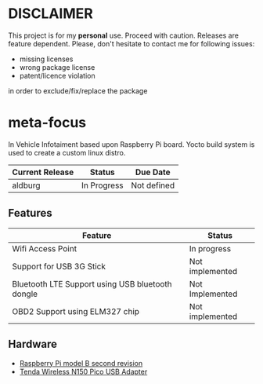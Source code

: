 DISCLAIMER
==========
This project is for my **personal** use. Proceed with caution. Releases are feature dependent.
Please, don't hesitate to contact me for following issues:
* missing licenses
* wrong package license
* patent/licence violation

in order to exclude/fix/replace the package

meta-focus
==========
In Vehicle Infotaiment based upon Raspberry Pi board. Yocto build system is used to create a custom linux distro.


| Current Release | Status      | Due Date    |
|-----------------|-------------|-------------|
| aldburg         | In Progress | Not defined |


Features
--------

| Feature                                          | Status          |
|--------------------------------------------------|-----------------|
| Wifi Access Point                                | In progress     |
| Support for USB 3G Stick                         | Not implemented |
| Bluetooth LTE Support using USB bluetooth dongle | Not Implemented |
| OBD2 Support using ELM327 chip                   | Not implemented |

Hardware
--------
* [Raspberry Pi model B second revision](http://www.raspberrypi.org/product/model-b/)
* [Tenda Wireless N150 Pico USB Adapter](http://www.tenda.cn/tendacn/product/show.aspx?productid=385)


